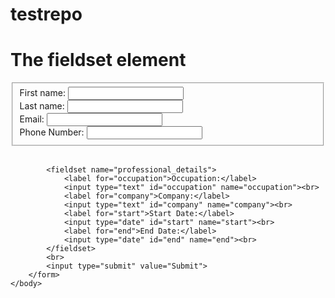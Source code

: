 # testrepo

<!DOCTYPE html>
<html>
    <body>
        <h1>The fieldset element</h1>
        <form>
            <fieldset name="personal_details"> 
                <label for="fname">First name:</label>
                <input type="text" id="fname" name="fname"><br>
                <label for="lname">Last name:</label>
                <input type="text" id="lname" name="lname"><br>
                <label for="email">Email:</label>
                <input type="email" id="email" name="email"><br>
                <label for="phone">Phone Number:</label>
                <input type="tel" id="phone" name="phone"><br>
            </fieldset>
            <br>
            
            <fieldset name="professional_details"> 
                <label for="occupation">Occupation:</label>
                <input type="text" id="occupation" name="occupation"><br>
                <label for="company">Company:</label>
                <input type="text" id="company" name="company"><br>
                <label for="start">Start Date:</label>
                <input type="date" id="start" name="start"><br>
                <label for="end">End Date:</label>
                <input type="date" id="end" name="end"><br>
            </fieldset>
            <br>
            <input type="submit" value="Submit">
        </form>
    </body>
</html>

